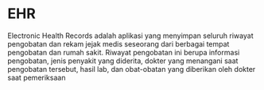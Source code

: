 # EHR
Electronic Health Records adalah aplikasi yang menyimpan seluruh riwayat pengobatan dan rekam jejak medis seseorang dari berbagai tempat pengobatan dan rumah sakit. Riwayat pengobatan ini berupa informasi pengobatan, jenis penyakit yang diderita, dokter yang menangani saat pengobatan tersebut, hasil lab, dan obat-obatan yang diberikan oleh dokter saat pemeriksaan

